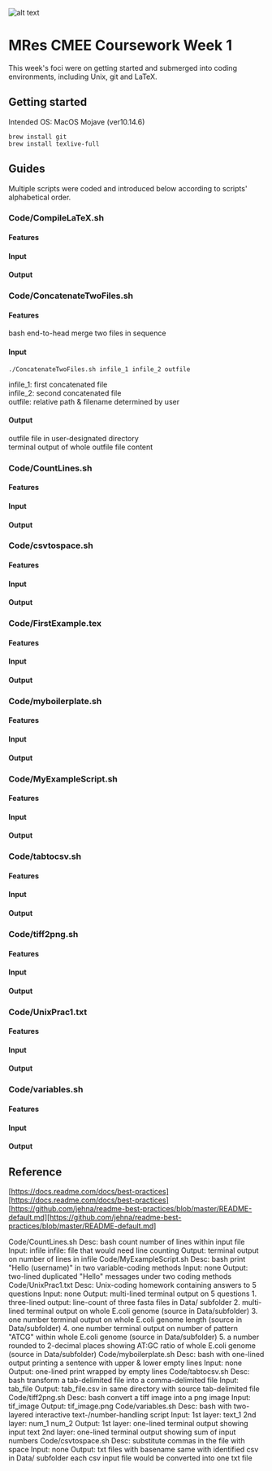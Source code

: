 ![alt text](https://unichoices.co.uk/wp-content/uploads/2015/09/Imperial-College-London.jpg)

# MRes CMEE Coursework Week 1

This week's foci were on getting started and submerged into coding environments, including Unix, git and LaTeX.  

## Getting started

Intended OS: MacOS Mojave (ver10.14.6)  
```
brew install git
brew install texlive-full
```

## Guides

Multiple scripts were coded and introduced below according to scripts' alphabetical order.  

### Code/CompileLaTeX.sh

#### Features

#### Input

#### Output

### Code/ConcatenateTwoFiles.sh

#### Features

bash end-to-head merge two files in sequence  

#### Input

```
./ConcatenateTwoFiles.sh infile_1 infile_2 outfile
```
infile_1: first concatenated file  
infile_2: second concatenated file  
outfile: relative path & filename determined by user  

#### Output
outfile file in user-designated directory  
terminal output of whole outfile file content  

### Code/CountLines.sh

#### Features

#### Input

#### Output

### Code/csvtospace.sh

#### Features

#### Input

#### Output

### Code/FirstExample.tex

#### Features

#### Input

#### Output

### Code/myboilerplate.sh

#### Features

#### Input

#### Output

### Code/MyExampleScript.sh

#### Features

#### Input

#### Output

### Code/tabtocsv.sh

#### Features

#### Input

#### Output

### Code/tiff2png.sh

#### Features

#### Input

#### Output

### Code/UnixPrac1.txt

#### Features

#### Input

#### Output

### Code/variables.sh

#### Features

#### Input

#### Output

## Reference

[https://docs.readme.com/docs/best-practices][https://docs.readme.com/docs/best-practices]  
[https://github.com/jehna/readme-best-practices/blob/master/README-default.md][https://github.com/jehna/readme-best-practices/blob/master/README-default.md]  

Code/CountLines.sh
    Desc: bash count number of lines within input file
    Input: infile
        infile: file that would need line counting
    Output: terminal output on number of lines in infile
Code/MyExampleScript.sh
    Desc: bash print "Hello (username)" in two variable-coding methods
    Input: none
    Output: two-lined duplicated "Hello" messages under two coding methods
Code/UnixPrac1.txt
    Desc: Unix-coding homework containing answers to 5 questions
    Input: none
    Output: multi-lined terminal output on 5 questions
        1. three-lined output: line-count of three fasta files in Data/ subfolder
        2. multi-lined terminal output on whole E.coli genome (source in Data/subfolder)
        3. one number terminal output on whole E.coli genome length (source in Data/subfolder)
        4. one number terminal output on number of pattern "ATCG" within whole E.coli genome (source in Data/subfolder)
        5. a number rounded to 2-decimal places showing AT:GC ratio of whole E.coli genome (source in Data/subfolder)
Code/myboilerplate.sh
    Desc: bash with one-lined output printing a sentence with upper & lower empty lines
    Input: none
    Output: one-lined print wrapped by empty lines
Code/tabtocsv.sh
    Desc: bash transform a tab-delimited file into a comma-delimited file
    Input: tab_file
    Output: tab_file.csv in same directory with source tab-delimited file
Code/tiff2png.sh
    Desc: bash convert a tiff image into a png image
    Input: tif_image
    Output: tif_image.png
Code/variables.sh
    Desc: bash with two-layered interactive text-/number-handling script
    Input:
        1st layer: text_1
        2nd layer: num_1 num_2
    Output:
        1st layer: one-lined terminal output showing input text
        2nd layer: one-lined terminal output showing sum of input numbers
Code/csvtospace.sh
    Desc: substitute commas in the file with space
    Input: none
    Output:
        txt files with basename same with identified csv in Data/ subfolder
        each csv input file would be converted into one txt file  

[https://docs.readme.com/docs/best-practices]:https://docs.readme.com/docs/best-practices
[https://github.com/jehna/readme-best-practices/blob/master/README-default.md]:https://github.com/jehna/readme-best-practices/blob/master/README-default.md